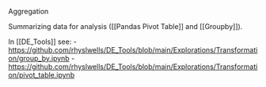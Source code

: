 Aggregation

Summarizing data for analysis ([[Pandas Pivot Table]] and [[Groupby]]).

In [[DE_Tools]] see:
	- https://github.com/rhyslwells/DE_Tools/blob/main/Explorations/Transformation/group_by.ipynb
	- https://github.com/rhyslwells/DE_Tools/blob/main/Explorations/Transformation/pivot_table.ipynb